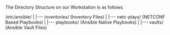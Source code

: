
The Directory Structure on our Workstation is as follows.

/etc/ansible/
|
|--- inventories/  (Inventory Files)
|
|--- netc-plays/   (NETCONF Based Playbooks)
|
|--- playbooks/    (Ansible Native Playbooks)
|
|--- vaults/       (Ansible Vault Files)


